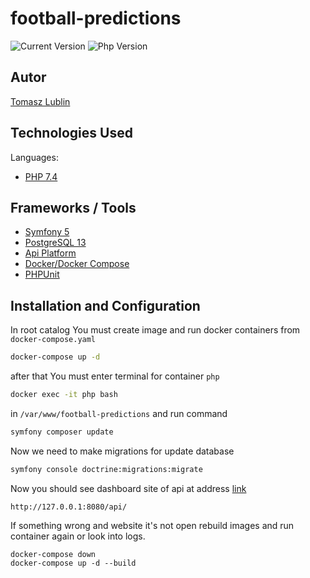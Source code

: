 # football-predictions
![Current Version](https://img.shields.io/badge/version-1.0-brightgreen) ![Php Version](https://img.shields.io/badge/PHP-7.4-yellowgreen)

## Autor

[Tomasz Lublin](mailto:lubski@gmail.com)

## Technologies Used
Languages:
- [PHP 7.4](https://www.php.net/)

## Frameworks / Tools
- [Symfony 5](https://symfony.com/)
- [PostgreSQL 13](https://www.postgresql.org/)
- [Api Platform](https://api-platform.com/)
- [Docker/Docker Compose](https://www.docker.com/)
- [PHPUnit](https://phpunit.de/)

## Installation and Configuration
In root catalog You must create image and run docker containers from ```docker-compose.yaml```
```bash
docker-compose up -d
```

after that You must enter terminal for container ```php``` 

```bash
docker exec -it php bash
```

in ```/var/www/football-predictions``` and run command

```bash
symfony composer update
```
Now we need to make migrations for update database

```bash
symfony console doctrine:migrations:migrate
```

Now you should see dashboard site of api at address [link](http://127.0.0.1:8080/api/)
```
http://127.0.0.1:8080/api/
```

If something wrong and website it's not open rebuild images and run container again or look into logs.
```
docker-compose down
docker-compose up -d --build
```